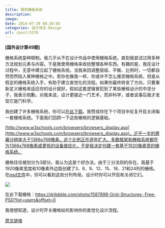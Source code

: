 ```yaml
---
title: 探究栅格系统
description: 
image: 
date: 2014-07-20 08:20:03
categories: 设计译文-Design
url: /post/3378
---
```


**[国外设计第49期]**

栅格系统是种限制。我几乎从不在设计作品中使用栅格系统，直到我尝试过用多种方法规划元素与内容。于是我使用栅格来收拾整理各种东西。有趣的是，我在设计过程中，无意中建立起了栅格系统。当我来回调整层级、平衡、比例时，一切都自然而然陷入某种栅格之中。若你也像我一样，你或许不怎么推崇栅格系统，但是从假定的栅格系统入手，有助于建立直觉化的流程。如果你最终转变了方向，只要重新定义栅格来适应你的设计就好。假如这套逻辑冒犯到了某些栅格设计的中坚分子，我表示抱歉。对我来说，设计更接近一门艺术，而非科学，或者说事后我才发现它是门科学。

我创建了许多栅格系统，你可以[在此下载](https://dribbble.com/shots/1587898-Grid-Structures-Free-PSD?list=users&offset=0)。我赞成你在下个项目中反复开启关闭每一套栅格系统。下面我们回顾一下这些栅格的逻辑基础。

[http://www.w3schools.com/browsers/browsers_display.asp](http://www.w3schools.com/browsers/browsers_display.asp)。近乎一半的屏幕分辨率大于1366x768像素，这个比例正在逐年扩大。多数框架和栅格系统都在为1366x768像素或更低的设备做优化，于是我决定创建一套基于1920像素宽的栅格系统。

栅格往往被划分为3部分。我认为这是个好办法，由于三分法则的存在。我基于1920像素宽度和10像素外边距创建了3、6、9、12、15、18、21和24列的栅格。在[psd文件](https://dribbble.com/shots/1587898-Grid-Structures-Free-PSD?list=users&offset=0)中，你可以看到这些分列布局，设计时你可以开启和关闭它们。

![](https://cdn.victor42.work/posts/2014-07/07-20/1-4WD8tbuhzH7r5g8ywd3igA.jpeg)

在此下载栅格：[https://dribbble.com/shots/1587898-Grid-Structures- Free-PSD?list=users&offset=0](https://dribbble.com/shots/1587898-Grid-Structures-Free-PSD?list=users&offset=0)

我很想知道，设计时开关栅格如何影响你的直觉化设计流程。

[原文链接](https://medium.com/designed-thought/exploring-grid-structures-e2bf36728f4a)